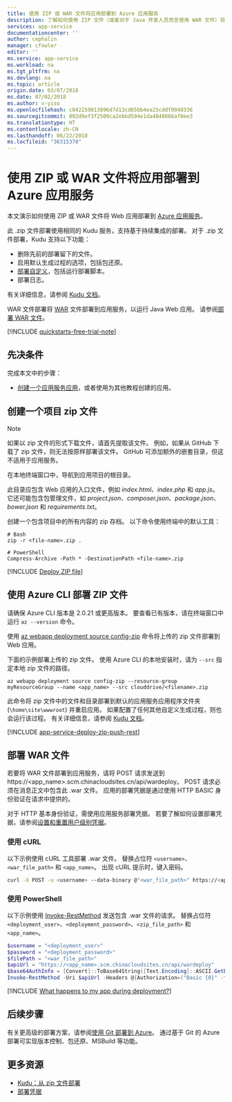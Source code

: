 ```yaml
---
title: 使用 ZIP 或 WAR 文件将应用部署到 Azure 应用服务
description: 了解如何使用 ZIP 文件（或者对于 Java 开发人员而言使用 WAR 文件）将应用部署到 Azure 应用服务。
services: app-service
documentationcenter: ''
author: cephalin
manager: cfowler
editor: ''
ms.service: app-service
ms.workload: na
ms.tgt_pltfrm: na
ms.devlang: na
ms.topic: article
origin.date: 03/07/2018
ms.date: 07/02/2018
ms.author: v-yiso
ms.openlocfilehash: c042259013896d7d13cd65bb4ea25cddf0040336
ms.sourcegitcommit: 092d9ef3f2509ca2ebbd594e1da4048066af0ee3
ms.translationtype: HT
ms.contentlocale: zh-CN
ms.lasthandoff: 06/22/2018
ms.locfileid: "36315378"
---
```

# <a name="deploy-your-app-to-azure-app-service-with-a-zip-or-war-file"></a>使用 ZIP 或 WAR 文件将应用部署到 Azure 应用服务

本文演示如何使用 ZIP 或 WAR 文件将 Web 应用部署到 [Azure 应用服务](app-service-web-overview.md)。 

此 .zip 文件部署使用相同的 Kudu 服务，支持基于持续集成的部署。 对于 .zip 文件部署，Kudu 支持以下功能： 

- 删除先前的部署留下的文件。
- 启用默认生成过程的选项，包括包还原。
- [部署自定义](https://github.com/projectkudu/kudu/wiki/Configurable-settings#repository-and-deployment-related-settings)，包括运行部署脚本。  
- 部署日志。 

有关详细信息，请参阅 [Kudu 文档](https://github.com/projectkudu/kudu/wiki/Deploying-from-a-zip-file)。

WAR 文件部署将 [WAR](https://wikipedia.org/wiki/WAR_(file_format)) 文件部署到应用服务，以运行 Java Web 应用。 请参阅[部署 WAR 文件](#deploy-war-file)。

[!INCLUDE [quickstarts-free-trial-note](../../includes/quickstarts-free-trial-note.md)]

## <a name="prerequisites"></a>先决条件

完成本文中的步骤：

* [创建一个应用服务应用](/app-service/)，或者使用为其他教程创建的应用。

## <a name="create-a-project-zip-file"></a>创建一个项目 zip 文件

>[!NOTE]
> 如果以 zip 文件的形式下载文件，请首先提取该文件。 例如，如果从 GitHub 下载了 zip 文件，则无法按原样部署该文件。 GitHub 可添加额外的嵌套目录，但这不适用于应用服务。 
>

在本地终端窗口中，导航到应用项目的根目录。 

此目录应包含 Web 应用的入口文件，例如 _index.html_、_index.php_ 和 _app.js_。 它还可能包含包管理文件，如 _project.json_、_composer.json_、_package.json_、_bower.json_ 和 _requirements.txt_。

创建一个包含项目中的所有内容的 zip 存档。 以下命令使用终端中的默认工具：

```
# Bash
zip -r <file-name>.zip .

# PowerShell
Compress-Archive -Path * -DestinationPath <file-name>.zip
``` 

[!INCLUDE [Deploy ZIP file](../../includes/app-service-web-deploy-zip.md)]

## <a name="deploy-zip-file-with-azure-cli"></a>使用 Azure CLI 部署 ZIP 文件

请确保 Azure CLI 版本是 2.0.21 或更高版本。 要查看已有版本，请在终端窗口中运行 `az --version` 命令。

使用 [az webapp deployment source config-zip](/cli/webapp/deployment/source?view=azure-cli-latest#az_webapp_deployment_source_config_zip) 命令将上传的 zip 文件部署到 Web 应用。  

下面的示例部署上传的 zip 文件。 使用 Azure CLI 的本地安装时，请为 `--src` 指定本地 zip 文件的路径。   

```azurecli
az webapp deployment source config-zip --resource-group myResourceGroup --name <app_name> --src clouddrive/<filename>.zip
```

此命令将 zip 文件中的文件和目录部署到默认的应用服务应用程序文件夹 (`\home\site\wwwroot`) 并重启应用。 如果配置了任何其他自定义生成过程，则也会运行该过程。 有关详细信息，请参阅 [Kudu 文档](https://github.com/projectkudu/kudu/wiki/Deploying-from-a-zip-file)。

[!INCLUDE [app-service-deploy-zip-push-rest](../../includes/app-service-deploy-zip-push-rest.md)]  

## <a name="deploy-war-file"></a>部署 WAR 文件

若要将 WAR 文件部署到应用服务，请将 POST 请求发送到 https://<app_name>.scm.chinacloudsites.cn/api/wardeploy。 POST 请求必须在消息正文中包含此 .war 文件。 应用的部署凭据是通过使用 HTTP BASIC 身份验证在请求中提供的。 

对于 HTTP 基本身份验证，需使用应用服务部署凭据。 若要了解如何设置部署凭据，请参阅[设置和重置用户级别凭据](app-service-deployment-credentials.md#userscope)。

### <a name="with-curl"></a>使用 cURL

以下示例使用 cURL 工具部署 .war 文件。 替换占位符 `<username>`、`<war_file_path>` 和 `<app_name>`。 出现 cURL 提示时，键入密码。

```bash
curl -X POST -u <username> --data-binary @"<war_file_path>" https://<app_name>.scm.chinacloudsites.cn/api/wardeploy
```

### <a name="with-powershell"></a>使用 PowerShell

以下示例使用 [Invoke-RestMethod](https://docs.microsoft.com/en-us/powershell/module/microsoft.powershell.utility/invoke-restmethod) 发送包含 .war 文件的请求。 替换占位符 `<deployment_user>`、`<deployment_password>`、`<zip_file_path>` 和 `<app_name>`。

```PowerShell
$username = "<deployment_user>"
$password = "<deployment_password>"
$filePath = "<war_file_path>"
$apiUrl = "https://<app_name>.scm.chinacloudsites.cn/api/wardeploy"
$base64AuthInfo = [Convert]::ToBase64String([Text.Encoding]::ASCII.GetBytes(("{0}:{1}" -f $username, $password)))
Invoke-RestMethod -Uri $apiUrl -Headers @{Authorization=("Basic {0}" -f $base64AuthInfo)} -Method POST -InFile $filePath -ContentType "multipart/form-data"
```

[!INCLUDE [What happens to my app during deployment?](../../includes/app-service-deploy-atomicity.md)]

## <a name="next-steps"></a>后续步骤

有关更高级的部署方案，请参阅[使用 Git 部署到 Azure](app-service-deploy-local-git.md)。 通过基于 Git 的 Azure 部署可实现版本控制、包还原、MSBuild 等功能。

## <a name="more-resources"></a>更多资源

* [Kudu：从 zip 文件部署](https://github.com/projectkudu/kudu/wiki/Deploying-from-a-zip-file)
* [ 部署凭据](app-service-deploy-ftp.md)

